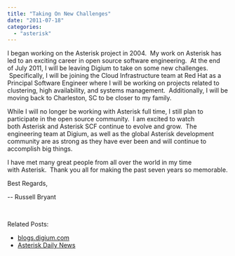 ```yaml
---
title: "Taking On New Challenges"
date: "2011-07-18"
categories: 
  - "asterisk"
---
```


I began working on the Asterisk project in 2004.  My work on Asterisk has led to an exciting career in open source software engineering.  At the end of July 2011, I will be leaving Digium to take on some new challenges.  Specifically, I will be joining the Cloud Infrastructure team at Red Hat as a Principal Software Engineer where I will be working on projects related to clustering, high availability, and systems management.  Additionally, I will be moving back to Charleston, SC to be closer to my family.

While I will no longer be working with Asterisk full time, I still plan to participate in the open source community.  I am excited to watch both Asterisk and Asterisk SCF continue to evolve and grow.  The engineering team at Digium, as well as the global Asterisk development community are as strong as they have ever been and will continue to accomplish big things.

I have met many great people from all over the world in my time with Asterisk.  Thank you all for making the past seven years so memorable.

Best Regards,

\-- Russell Bryant

 

Related Posts:

- [blogs.digium.com](http://blogs.digium.com/2011/07/18/russell-bryant-thank-you-for-seven-years-of-excellence/)
- [Asterisk Daily News](http://www.venturevoip.com/news.php?rssid=2586)
